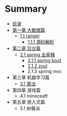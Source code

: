 # Summary

* [目录](README.md)
* [第一章 大数据篇](chapter1.md)
  * [1.1 ranger](chapter1/11-ranger.md)
    * [1.1.1 源码解析](chapter1/111-yuan-ma-jie-xi.md)
* [第二章 后台篇](di-er-zhang-hou-tai-pian.md)
  * [2.1 spring 全家桶](21-spring-quan-jia-tong.md)
    * [2.1.1 spring boot](21-spring-quan-jia-tong/211-spring-boot.md)
    * [2.1.2 zuul](21-spring-quan-jia-tong/212-zuul.md)
    * 2.1.3 spring mvc
* 第三章 机器学习篇
  * [3.1 算法](31-suan-fa.md)
* 第四章 游戏篇
  * 4.1 mineceaft
* 第五章 嵌入式篇
  * 5.1 树莓派

